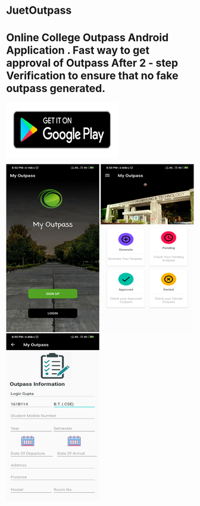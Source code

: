 # JuetOutpass

# Online College Outpass Android Application . Fast way to get approval of Outpass After 2 - step Verification to ensure that no fake outpass generated.

 
  <a href="https://play.google.com/store/apps/details?id=com.logic.android.myoutpass"><img width=" 300px" height="150px" src="https://github.com/logicgupta/JuetOutpass/blob/master/Images/en_badge_web_generic.png" /></a>


 <img width=" 250px" height="450px" src="https://github.com/logicgupta/JuetOutpass/blob/master/Images/Screenshot_2019-09-01-20-52-12-457_com.example.android.myoutpass.png"/>
 <img width=" 250px" height="450px" src="https://github.com/logicgupta/JuetOutpass/blob/master/Images/Screenshot_2019-09-01-20-50-14-633_com.example.android.myoutpass.png">
 <img width=" 250px" height="450px" src="https://github.com/logicgupta/JuetOutpass/blob/master/Images/Screenshot_2019-09-01-20-50-21-370_com.example.android.myoutpass.png">
